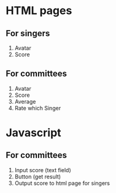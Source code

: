 # HTML pages 
## For singers

1. Avatar
2. Score

## For committees 

1. Avatar
2. Score
3. Average
4. Rate which Singer

# Javascript

## For committees

1. Input score (text field)
2. Button (get result)
3. Output score to html page for singers

